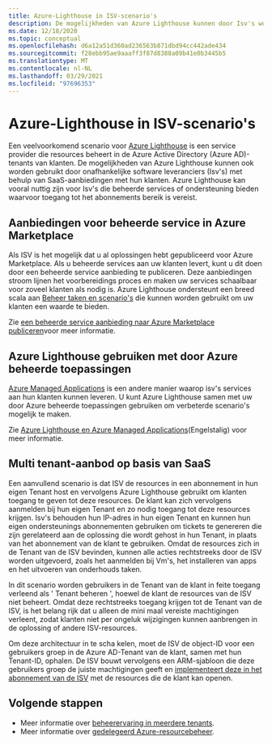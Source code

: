 ```yaml
---
title: Azure-Lighthouse in ISV-scenario's
description: De mogelijkheden van Azure Lighthouse kunnen door Isv's worden gebruikt voor meer flexibiliteit met klant aanbiedingen.
ms.date: 12/18/2020
ms.topic: conceptual
ms.openlocfilehash: d6a12a51d360ad236563b871dbd94cc442ade434
ms.sourcegitcommit: f28ebb95ae9aaaff3f87d8388a09b41e0b3445b5
ms.translationtype: MT
ms.contentlocale: nl-NL
ms.lasthandoff: 03/29/2021
ms.locfileid: "97696353"
---
```

# <a name="azure-lighthouse-in-isv-scenarios"></a>Azure-Lighthouse in ISV-scenario's

Een veelvoorkomend scenario voor [Azure Lighthouse](../overview.md) is een service provider die resources beheert in de Azure Active Directory (Azure AD)-tenants van klanten. De mogelijkheden van Azure Lighthouse kunnen ook worden gebruikt door onafhankelijke software leveranciers (Isv's) met behulp van SaaS-aanbiedingen met hun klanten. Azure Lighthouse kan vooral nuttig zijn voor Isv's die beheerde services of ondersteuning bieden waarvoor toegang tot het abonnements bereik is vereist.

## <a name="managed-service-offers-in-azure-marketplace"></a>Aanbiedingen voor beheerde service in Azure Marketplace

Als ISV is het mogelijk dat u al oplossingen hebt gepubliceerd voor Azure Marketplace. Als u beheerde services aan uw klanten levert, kunt u dit doen door een beheerde service aanbieding te publiceren. Deze aanbiedingen stroom lijnen het voorbereidings proces en maken uw services schaalbaar voor zoveel klanten als nodig is. Azure Lighthouse ondersteunt een breed scala aan [Beheer taken en scenario's](cross-tenant-management-experience.md#enhanced-services-and-scenarios) die kunnen worden gebruikt om uw klanten een waarde te bieden.

Zie [een beheerde service aanbieding naar Azure Marketplace publiceren](../how-to/publish-managed-services-offers.md)voor meer informatie.

## <a name="using-azure-lighthouse-with-azure-managed-applications"></a>Azure Lighthouse gebruiken met door Azure beheerde toepassingen

[Azure Managed Applications](../../azure-resource-manager/managed-applications/overview.md) is een andere manier waarop isv's services aan hun klanten kunnen leveren. U kunt Azure Lighthouse samen met uw door Azure beheerde toepassingen gebruiken om verbeterde scenario's mogelijk te maken.

Zie [Azure Lighthouse en Azure Managed Applications](managed-applications.md)(Engelstalig) voor meer informatie.

## <a name="saas-based-multi-tenant-offerings"></a>Multi tenant-aanbod op basis van SaaS

Een aanvullend scenario is dat ISV de resources in een abonnement in hun eigen Tenant host en vervolgens Azure Lighthouse gebruikt om klanten toegang te geven tot deze resources. De klant kan zich vervolgens aanmelden bij hun eigen Tenant en zo nodig toegang tot deze resources krijgen. Isv's behouden hun IP-adres in hun eigen Tenant en kunnen hun eigen ondersteunings abonnementen gebruiken om tickets te genereren die zijn gerelateerd aan de oplossing die wordt gehost in hun Tenant, in plaats van het abonnement van de klant te gebruiken. Omdat de resources zich in de Tenant van de ISV bevinden, kunnen alle acties rechtstreeks door de ISV worden uitgevoerd, zoals het aanmelden bij Vm's, het installeren van apps en het uitvoeren van onderhouds taken.

In dit scenario worden gebruikers in de Tenant van de klant in feite toegang verleend als ' Tenant beheren ', hoewel de klant de resources van de ISV niet beheert. Omdat deze rechtstreeks toegang krijgen tot de Tenant van de ISV, is het belang rijk dat u alleen de mini maal vereiste machtigingen verleent, zodat klanten niet per ongeluk wijzigingen kunnen aanbrengen in de oplossing of andere ISV-resources.

Om deze architectuur in te scha kelen, moet de ISV de object-ID voor een gebruikers groep in de Azure AD-Tenant van de klant, samen met hun Tenant-ID, ophalen. De ISV bouwt vervolgens een ARM-sjabloon die deze gebruikers groep de juiste machtigingen geeft en [implementeert deze in het abonnement van de ISV](../how-to/onboard-customer.md) met de resources die de klant kan openen.

## <a name="next-steps"></a>Volgende stappen

- Meer informatie over [beheerervaring in meerdere tenants](cross-tenant-management-experience.md).
- Meer informatie over [gedelegeerd Azure-resourcebeheer](azure-delegated-resource-management.md).